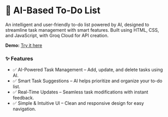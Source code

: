 <h1>🚀 AI-Based To-Do List</h1>
An intelligent and user-friendly to-do list powered by AI, designed to streamline task management with smart features. Built using HTML, CSS, and JavaScript, with Groq Cloud for API creation.
<p><strong>Demo:</strong> <a href="https://abhinavgadekar1134.github.io/To_do_app/" target="_blank">Try it here</a></p>
<h3>✨ Features</h3>
<ul>
  <li>✅ AI-Powered Task Management – Add, update, and delete tasks using AI.</li>
  <li>✅ Smart Task Suggestions – AI helps prioritize and organize your to-do list.</li>
  <li>✅ Real-Time Updates – Seamless task modifications with instant feedback.</li>
  <li>✅ Simple & Intuitive UI – Clean and responsive design for easy navigation.</li>
</ul>

